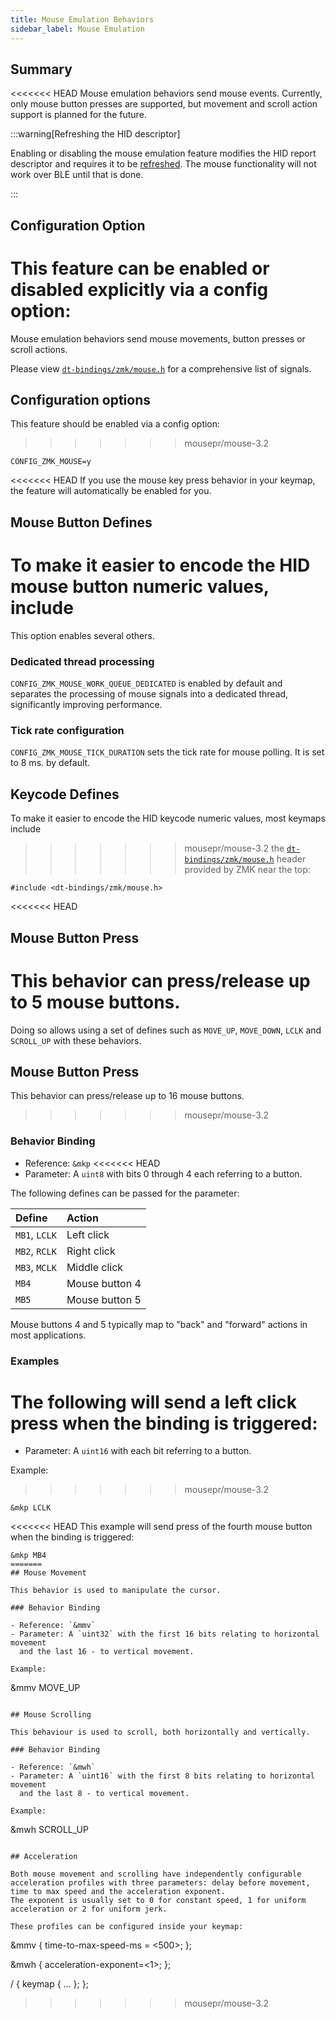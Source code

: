 ```yaml
---
title: Mouse Emulation Behaviors
sidebar_label: Mouse Emulation
---
```


## Summary

<<<<<<< HEAD
Mouse emulation behaviors send mouse events. Currently, only mouse button presses are supported, but movement
and scroll action support is planned for the future.

:::warning[Refreshing the HID descriptor]

Enabling or disabling the mouse emulation feature modifies the HID report descriptor and requires it to be [refreshed](../features/bluetooth.md#refreshing-the-hid-descriptor).
The mouse functionality will not work over BLE until that is done.

:::

## Configuration Option

# This feature can be enabled or disabled explicitly via a config option:

Mouse emulation behaviors send mouse movements, button presses or scroll actions.

Please view [`dt-bindings/zmk/mouse.h`](https://github.com/zmkfirmware/zmk/blob/main/app/include/dt-bindings/zmk/mouse.h) for a comprehensive list of signals.

## Configuration options

This feature should be enabled via a config option:

> > > > > > > mousepr/mouse-3.2

```
CONFIG_ZMK_MOUSE=y
```

<<<<<<< HEAD
If you use the mouse key press behavior in your keymap, the feature will automatically be enabled for you.

## Mouse Button Defines

# To make it easier to encode the HID mouse button numeric values, include

This option enables several others.

### Dedicated thread processing

`CONFIG_ZMK_MOUSE_WORK_QUEUE_DEDICATED` is enabled by default and separates the processing of mouse signals into a dedicated thread, significantly improving performance.

### Tick rate configuration

`CONFIG_ZMK_MOUSE_TICK_DURATION` sets the tick rate for mouse polling. It is set to 8 ms. by default.

## Keycode Defines

To make it easier to encode the HID keycode numeric values, most keymaps include

> > > > > > > mousepr/mouse-3.2
> > > > > > > the [`dt-bindings/zmk/mouse.h`](https://github.com/zmkfirmware/zmk/blob/main/app/include/dt-bindings/zmk/mouse.h) header
> > > > > > > provided by ZMK near the top:

```
#include <dt-bindings/zmk/mouse.h>
```

<<<<<<< HEAD

## Mouse Button Press

# This behavior can press/release up to 5 mouse buttons.

Doing so allows using a set of defines such as `MOVE_UP`, `MOVE_DOWN`, `LCLK` and `SCROLL_UP` with these behaviors.

## Mouse Button Press

This behavior can press/release up to 16 mouse buttons.

> > > > > > > mousepr/mouse-3.2

### Behavior Binding

- Reference: `&mkp`
  <<<<<<< HEAD
- Parameter: A `uint8` with bits 0 through 4 each referring to a button.

The following defines can be passed for the parameter:

| Define        | Action         |
| :------------ | :------------- |
| `MB1`, `LCLK` | Left click     |
| `MB2`, `RCLK` | Right click    |
| `MB3`, `MCLK` | Middle click   |
| `MB4`         | Mouse button 4 |
| `MB5`         | Mouse button 5 |

Mouse buttons 4 and 5 typically map to "back" and "forward" actions in most applications.

### Examples

# The following will send a left click press when the binding is triggered:

- Parameter: A `uint16` with each bit referring to a button.

Example:

> > > > > > > mousepr/mouse-3.2

```
&mkp LCLK
```

<<<<<<< HEAD
This example will send press of the fourth mouse button when the binding is triggered:

```
&mkp MB4
=======
## Mouse Movement

This behavior is used to manipulate the cursor.

### Behavior Binding

- Reference: `&mmv`
- Parameter: A `uint32` with the first 16 bits relating to horizontal movement
  and the last 16 - to vertical movement.

Example:

```

&mmv MOVE_UP

```

## Mouse Scrolling

This behaviour is used to scroll, both horizontally and vertically.

### Behavior Binding

- Reference: `&mwh`
- Parameter: A `uint16` with the first 8 bits relating to horizontal movement
  and the last 8 - to vertical movement.

Example:

```

&mwh SCROLL_UP

```

## Acceleration

Both mouse movement and scrolling have independently configurable acceleration profiles with three parameters: delay before movement, time to max speed and the acceleration exponent.
The exponent is usually set to 0 for constant speed, 1 for uniform acceleration or 2 for uniform jerk.

These profiles can be configured inside your keymap:

```

&mmv {
time-to-max-speed-ms = <500>;
};

&mwh {
acceleration-exponent=<1>;
};

/ {
keymap {
...
};
};

> > > > > > > mousepr/mouse-3.2

```

```
